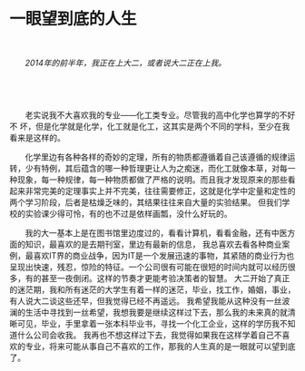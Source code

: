 &#160; &#160; &#160; &#160;
------------------------------------
# 一眼望到底的人生 #
 



&#160; &#160; &#160; &#160;

&#160; &#160; &#160; &#160;*2014年的前半年，我正在上大二，或者说大二正在上我。*




&#160; &#160; &#160; &#160;
---------------------------------
&#160; &#160; &#160; &#160;老实说我不大喜欢我的专业——化工类专业。尽管我的高中化学也算学的不好不 坏，但是化学就是化学，化工就是化工，这其实是两个不同的学科，至少在我看来是这样的。

&#160; &#160; &#160; &#160;化学里边有各种各样的奇妙的定理，所有的物质都遵循着自己该遵循的规律运转，少有特例，其后蕴含的哪一种哲理更让人为之痴迷，而化工就像本草，对每一种现象，每一种规律，每一种物质都做了严格的说明。而且我才发现原来的那些看起来非常完美的定理事实上并不完美，往往需要修正，这就是化学中定量和定性的两个学习阶段，后者是枯燥乏味的，其结果往往来自大量的实验结果。
但我们学校的实验课少得可怜，有的也不过是依样画瓢，没什么好玩的。

&#160; &#160; &#160; &#160;我的大一基本上是在图书馆里边度过的，看看计算机，看看金融，还有中医方面的知识，最喜欢的是去期刊室，里边有最新的信息， 我总喜欢去看各种商业案例，最喜欢IT界的商业战争，因为IT是一个发展迅速的事物，其紧随的商业行为也呈现出快速，残忍，惊险的特征。一个公司很有可能在很短的时间内就可以经历很多，有的甚至一夜倒闭。这样的节奏才更能考验决策者的智慧。
大二开始了真正的迷茫期，我和所有迷茫的大学生有着一样的迷茫，毕业，找工作，婚姻，事业，有人说大二谈这些还早，但我觉得已经不再遥远。
我希望我能从这种没有一丝波澜的生活中寻找到一丝希望，我想我要是继续这样过下去，那么我的未来真的就清晰可见，毕业，手里拿着一张本科毕业书，寻找一个化工企业，这样的学历我不知道什么公司会收我。
我再也不想这样过下去，我觉得如果我在这样学着自己不喜欢的专业，将来可能从事自己不喜欢的工作，那我的人生真的是一眼就可以望到底了。